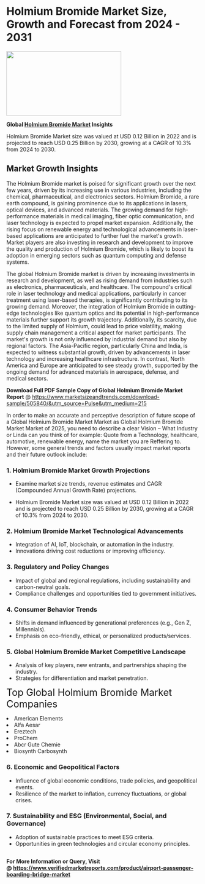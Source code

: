 <H1>Holmium Bromide Market Size, Growth and Forecast from 2024 - 2031</H1><img class="aligncenter size-medium wp-image-584254" src="https://thirdeyenews.in/wp-content/uploads/2024/09/Global-Market-Research-300x168.jpeg" alt="" width="300" height="168" /><p><strong>Global&nbsp;<a href="https://www.marketsizeandtrends.com/download-sample/505840/&amp;utm_source=Pulse&amp;utm_medium=215">Holmium Bromide Market</a> Insights</strong></p><p>Holmium Bromide Market size was valued at USD 0.12 Billion in 2022 and is projected to reach USD 0.25 Billion by 2030, growing at a CAGR of 10.3% from 2024 to 2030.</p><p><h2>Market Growth Insights</h2> <p>The Holmium Bromide market is poised for significant growth over the next few years, driven by its increasing use in various industries, including the chemical, pharmaceutical, and electronics sectors. Holmium Bromide, a rare earth compound, is gaining prominence due to its applications in lasers, optical devices, and advanced materials. The growing demand for high-performance materials in medical imaging, fiber optic communication, and laser technology is expected to propel market expansion. Additionally, the rising focus on renewable energy and technological advancements in laser-based applications are anticipated to further fuel the market's growth. Market players are also investing in research and development to improve the quality and production of Holmium Bromide, which is likely to boost its adoption in emerging sectors such as quantum computing and defense systems. </p> <p>The global Holmium Bromide market is driven by increasing investments in research and development, as well as rising demand from industries such as electronics, pharmaceuticals, and healthcare. The compound's critical role in laser technology and medical applications, particularly in cancer treatment using laser-based therapies, is significantly contributing to its growing demand. Moreover, the integration of Holmium Bromide in cutting-edge technologies like quantum optics and its potential in high-performance materials further support its growth trajectory. Additionally, its scarcity, due to the limited supply of Holmium, could lead to price volatility, making supply chain management a critical aspect for market participants. The market's growth is not only influenced by industrial demand but also by regional factors. The Asia-Pacific region, particularly China and India, is expected to witness substantial growth, driven by advancements in laser technology and increasing healthcare infrastructure. In contrast, North America and Europe are anticipated to see steady growth, supported by the ongoing demand for advanced materials in aerospace, defense, and medical sectors. </p><p><span class=""><strong>Download Full PDF Sample Copy of Global Holmium Bromide Market Report</strong> @ <a href="https://www.marketsizeandtrends.com/download-sample/505840/&amp;utm_source=Pulse&amp;utm_medium=215" target="_blank">https://www.marketsizeandtrends.com/download-sample/505840/&amp;utm_source=Pulse&amp;utm_medium=215</a></span></p><p>In order to make an accurate and perceptive description of future scope of a Global&nbsp;Holmium Bromide Market Market as Global&nbsp;Holmium Bromide Market Market of 2025, you need to describe a clear Vision &ndash; What Industry or Linda can you think of for example: Quote from a Technology, healthcare, automotive, renewable energy, name the market you are Reffering to. However, some general trends and factors usually impact market reports and their future outlook include:</p><h3>1.&nbsp;<strong>Holmium Bromide Market Growth Projections</strong></h3><ul><li>Examine market size trends, revenue estimates and CAGR (Compounded Annual Growth Rate) projections.</li><li><p>Holmium Bromide Market size was valued at USD 0.12 Billion in 2022 and is projected to reach USD 0.25 Billion by 2030, growing at a CAGR of 10.3% from 2024 to 2030.</p></li></ul><h3>2.&nbsp;<strong>Holmium Bromide Market Technological Advancements</strong></h3><ul><li>Integration of AI, IoT, blockchain, or automation in the industry.</li><li>Innovations driving cost reductions or improving efficiency.</li></ul><h3>3.&nbsp;<strong>Regulatory and Policy Changes</strong></h3><ul><li>Impact of global and regional regulations, including sustainability and carbon-neutral goals.</li><li>Compliance challenges and opportunities tied to government initiatives.</li></ul><h3>4.&nbsp;<strong>Consumer Behavior Trends</strong></h3><ul><li>Shifts in demand influenced by generational preferences (e.g., Gen Z, Millennials).</li><li>Emphasis on eco-friendly, ethical, or personalized products/services.</li></ul><h3>5.&nbsp;<strong>Global Holmium Bromide Market Competitive Landscape</strong></h3><ul><li>Analysis of key players, new entrants, and partnerships shaping the industry.</li><li>Strategies for differentiation and market penetration.</li></ul><p data-pm-slice="1 1 []"><span style="color: inherit; font-family: inherit; font-size: 25px;">Top Global Holmium Bromide Market Companies</span></p><div class="" data-test-id=""><p><li>American Elements</li><li> Alfa Aesar</li><li> Ereztech</li><li> ProChem</li><li> Abcr Gute Chemie</li><li> Biosynth Carbosynth</li></p></div><h3>6.&nbsp;<strong>Economic and Geopolitical Factors</strong></h3><ul><li>Influence of global economic conditions, trade policies, and geopolitical events.</li><li>Resilience of the market to inflation, currency fluctuations, or global crises.</li></ul><h3>7.&nbsp;<strong>Sustainability and ESG (Environmental, Social, and Governance)</strong></h3><ul><li>Adoption of sustainable practices to meet ESG criteria.</li><li>Opportunities in green technologies and circular economy principles.</li></ul><h2><strong style="font-size: 14px;">For More Information or Query, Visit @&nbsp;</strong><a style="background-color: #ffffff; font-size: 14px;" href="https://www.marketsizeandtrends.com/report/holmium-bromide-market/" target="_blank">https://www.verifiedmarketreports.com/product/airport-passenger-boarding-bridge-market</a></h2>
